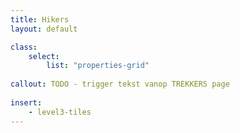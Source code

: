 ```yaml
---
title: Hikers
layout: default

class:
    select: 
        list: "properties-grid"
        
callout: TODO - trigger tekst vanop TREKKERS page
    
insert:
    - level3-tiles
---
```

